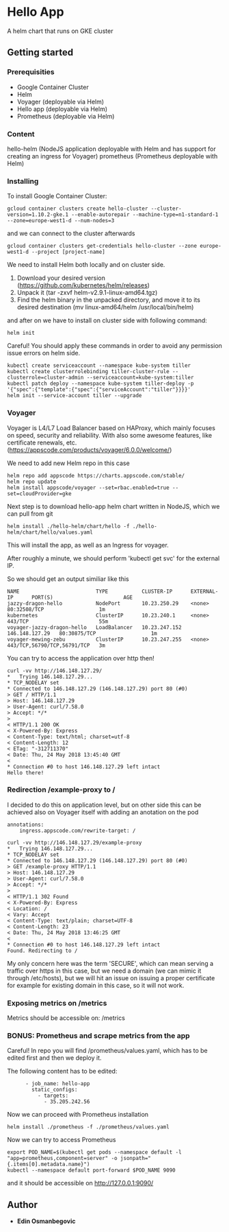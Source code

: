 # Hello App

A helm chart that runs on GKE cluster

## Getting started

### Prerequisities

* Google Container Cluster
* Helm
* Voyager (deployable via Helm)
* Hello app (deployable via Helm)
* Prometheus (deployable via Helm)

### Content

hello-helm (NodeJS application deployable with Helm and has support for creating an ingress for Voyager)
prometheus (Prometheus deployable with Helm)

### Installing

To install Google Container Cluster:

```
gcloud container clusters create hello-cluster --cluster-version=1.10.2-gke.1 --enable-autorepair --machine-type=n1-standard-1 --zone=europe-west1-d --num-nodes=3
```

and we can connect to the cluster afterwards

```
gcloud container clusters get-credentials hello-cluster --zone europe-west1-d --project [project-name]
```

We need to install Helm both locally and on cluster side.

1. Download your desired version (https://github.com/kubernetes/helm/releases)
2. Unpack it (tar -zxvf helm-v2.9.1-linux-amd64.tgz)
3. Find the helm binary in the unpacked directory, and move it to its desired destination (mv linux-amd64/helm /usr/local/bin/helm)

and after on we have to install on cluster side with following command:

```
helm init
```

Careful! You should apply these commands in order to avoid any permission issue errors on helm side.

```
kubectl create serviceaccount --namespace kube-system tiller
kubectl create clusterrolebinding tiller-cluster-rule --clusterrole=cluster-admin --serviceaccount=kube-system:tiller
kubectl patch deploy --namespace kube-system tiller-deploy -p '{"spec":{"template":{"spec":{"serviceAccount":"tiller"}}}}'      
helm init --service-account tiller --upgrade
```
### Voyager

Voyager is L4/L7 Load Balancer based on HAProxy, which mainly focuses on speed, security and reliability. With also some awesome features, like certificate renewals, etc. (https://appscode.com/products/voyager/6.0.0/welcome/)

We need to add new Helm repo in this case

```
helm repo add appscode https://charts.appscode.com/stable/
helm repo update
helm install appscode/voyager --set=rbac.enabled=true --set=cloudProvider=gke
```

Next step is to download hello-app helm chart written in NodeJS, which we can pull from git

```
helm install ./hello-helm/chart/hello -f ./hello-helm/chart/hello/values.yaml
```

This will install the app, as well as an Ingress for voyager.

After roughly a minute, we should perform 'kubectl get svc' for the external IP.

So we should get an output similiar like this

```
NAME                         TYPE           CLUSTER-IP      EXTERNAL-IP      PORT(S)                       AGE
jazzy-dragon-hello           NodePort       10.23.250.29    <none>           80:32508/TCP                  1m
kubernetes                   ClusterIP      10.23.240.1     <none>           443/TCP                       55m
voyager-jazzy-dragon-hello   LoadBalancer   10.23.247.152   146.148.127.29   80:30875/TCP                  1m
voyager-mewing-zebu          ClusterIP      10.23.247.255   <none>           443/TCP,56790/TCP,56791/TCP   3m
```

You can try to access the application over http then!

```
curl -vv http://146.148.127.29/
*   Trying 146.148.127.29...
* TCP_NODELAY set
* Connected to 146.148.127.29 (146.148.127.29) port 80 (#0)
> GET / HTTP/1.1
> Host: 146.148.127.29
> User-Agent: curl/7.58.0
> Accept: */*
> 
< HTTP/1.1 200 OK
< X-Powered-By: Express
< Content-Type: text/html; charset=utf-8
< Content-Length: 12
< ETag: "-312711370"
< Date: Thu, 24 May 2018 13:45:40 GMT
< 
* Connection #0 to host 146.148.127.29 left intact
Hello there!
```

### Redirection /example-proxy to /

I decided to do this on application level, but on other side this can be achieved also on Voyager itself with adding an anotation on the pod

```
annotations:
    ingress.appscode.com/rewrite-target: /
```

```
curl -vv http://146.148.127.29/example-proxy
*   Trying 146.148.127.29...
* TCP_NODELAY set
* Connected to 146.148.127.29 (146.148.127.29) port 80 (#0)
> GET /example-proxy HTTP/1.1
> Host: 146.148.127.29
> User-Agent: curl/7.58.0
> Accept: */*
> 
< HTTP/1.1 302 Found
< X-Powered-By: Express
< Location: /
< Vary: Accept
< Content-Type: text/plain; charset=UTF-8
< Content-Length: 23
< Date: Thu, 24 May 2018 13:46:25 GMT
< 
* Connection #0 to host 146.148.127.29 left intact
Found. Redirecting to /
```

My only concern here was the term 'SECURE', which can mean serving a traffic over https in this case, but we need a domain (we can mimic it through /etc/hosts), but we will hit an issue on issuing a proper certificate for example for existing domain in this case, so it will not work.

### Exposing metrics on /metrics

Metrics should be accessible on: /metrics

### BONUS: Prometheus and scrape metrics from the app

Careful! In repo you will find /prometheus/values.yaml, which has to be edited first and then we deploy it.

The following content has to be edited:

```
      - job_name: hello-app
        static_configs:
          - targets:
            - 35.205.242.56
```

Now we can proceed with Prometheus installation

```
helm install ./prometheus -f ./prometheus/values.yaml
```

Now we can try to access Prometheus

```
export POD_NAME=$(kubectl get pods --namespace default -l "app=prometheus,component=server" -o jsonpath="{.items[0].metadata.name}")
kubectl --namespace default port-forward $POD_NAME 9090
```

and it should be accessible on http://127.0.0.1:9090/

## Author
* **Edin Osmanbegovic**
